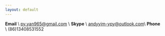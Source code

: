 ```yaml
---
layout: default
---
```


**Email** \\
<a href="mailto:py.yan965@gmail.com">py.yan965@gmail.com</a> \\
**Skype** \\
andyyim-ypy@outlook.com\\
**Phone** \\
(86)13408531552
